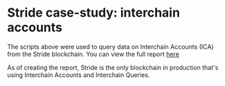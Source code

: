 # Stride case-study: interchain accounts
The scripts above were used to query data on Interchain Accounts (ICA) from the Stride blockchain. You can view the full report [here](https://datastudio.google.com/reporting/da98bd3e-fdf8-4cbd-b6d5-d32afd3dc607)

As of creating the report, Stride is the only blockchain in production that's using Interchain Accounts and Interchain Queries.
